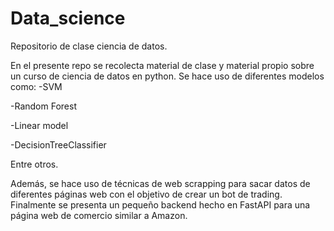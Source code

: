# Data_science
Repositorio de clase ciencia de datos.

En el presente repo se recolecta material de clase y material propio sobre un curso de ciencia de datos en python.
Se hace uso de diferentes modelos como:
-SVM

-Random Forest

-Linear model

-DecisionTreeClassifier

Entre otros.

Además, se hace uso de técnicas de web scrapping para sacar datos de diferentes páginas web con el objetivo de crear un bot de trading. 
Finalmente se presenta un pequeño backend hecho en FastAPI para una página web de comercio similar a Amazon.
